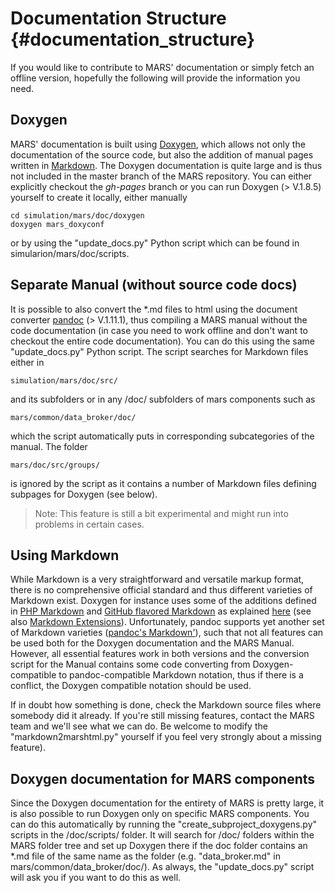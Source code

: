 Documentation Structure {#documentation_structure}
=======================

If you would like to contribute to MARS' documentation or simply fetch an offline version, hopefully the following will provide the information you need.

## Doxygen

MARS' documentation is built using [Doxygen](http://www.stack.nl/~dimitri/doxygen), which allows not only the documentation of the source code, but also the addition of manual pages written in  [Markdown](http://daringfireball.net/projects/markdown/). The Doxygen documentation is quite large and is thus not included in the master branch of the MARS repository. You can either explicitly checkout the *gh-pages* branch or you can run Doxygen (> V.1.8.5) yourself to create it locally, either manually

    cd simulation/mars/doc/doxygen
    doxygen mars_doxyconf

or by using the "update_docs.py" Python script which can be found in simularion/mars/doc/scripts.

## Separate Manual (without source code docs)

It is possible to also convert the *.md files to html using the document converter [pandoc](http://johnmacfarlane.net/pandoc/) (> V.1.11.1), thus compiling a MARS manual without the code documentation (in case you need to work offline and don't want to checkout the entire code documentation). You can do this using the same "update_docs.py" Python script. The script searches for Markdown files either in

    simulation/mars/doc/src/

and its subfolders or in any /doc/ subfolders of mars components such as

    mars/common/data_broker/doc/

which the script automatically puts in corresponding subcategories of the manual. The folder

    mars/doc/src/groups/

is ignored by the script as it contains a number of Markdown files defining subpages for Doxygen (see below).

> Note: This feature is still a bit experimental and might run into problems in certain cases.


## Using Markdown

While Markdown is a very straightforward and versatile markup format, there is no comprehensive official standard and thus different varieties of Markdown exist. Doxygen for instance uses some of the additions defined in [PHP Markdown](http://michelf.com/projects/php-markdown/extra/) and [GitHub flavored Markdown](http://github.github.com/github-flavored-markdown/) as explained [here](http://www.stack.nl/~dimitri/doxygen/manual/markdown.html) (see also [Markdown Extensions](http://www.stack.nl/~dimitri/doxygen/manual/markdown.html#markdown_extra)). Unfortunately, pandoc supports yet another set of Markdown varieties ([pandoc's Markdown'](http://johnmacfarlane.net/pandoc/demo/example9/pandocs-markdown.html)), such that not all features can be used both for the Doxygen documentation and the MARS Manual. However, all essential features work in both versions and the conversion script for the Manual contains some code converting from Doxygen-compatible to pandoc-compatible Markdown notation, thus if there is a conflict, the Doxygen compatible notation should be used.

If in doubt how something is done, check the Markdown source files where somebody did it already. If you're still missing features, contact the MARS team and we'll see what we can do. Be welcome to modify the "markdown2marshtml.py" yourself if you feel very strongly about a missing feature).


## Doxygen documentation for MARS components

Since the Doxygen documentation for the entirety of MARS is pretty large, it is also possible to run Doxygen only on specific MARS components. You can do this automatically by running the "create_subproject_doxygens.py" scripts in the /doc/scripts/ folder. It will search for /doc/ folders within the MARS folder tree and set up Doxygen there if the doc folder contains an *.md file of the same name as the folder (e.g. "data_broker.md" in mars/common/data_broker/doc/). As always, the "update_docs.py" script will ask you if you want to do this as well.
